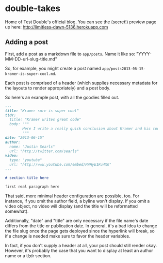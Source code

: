 # double-takes

Home of Test Double's official blog. You can see the (secret!) preview page up here: http://limitless-dawn-5136.herokuapp.com

## Adding a post

First, add a post as a markdown file to `app/posts`. Name it like so: "YYYY-MM-DD-url-slug-title.md"

So, for example, you might create a post named `app/posts2013-06-15-kramer-is-super-cool.md`.

Each post is comprised of a header (which supplies necessary metadata for the layouts to render appropriately) and a post body.

So here's an example post, with all the goodies filled out.

``` markdown
---
title: "Kramer sure is super cool"
tldr:
  title: "Kramer writes great code"
  body: """
        Here I write a really quick conclusion about Kramer and his code.
        """
date: "2013-06-15"
author:
  name: "Justin Searls"
  url: "http://twitter.com/searls"
video:
  type: "youtube"
  url: "http://www.youtube.com/embed/PWHyE1Ru4X0"
---

# section title here

first real paragraph here
```

That said, more minimal header configuration are possible, too. For instance, if you omit the author field, a byline won't display. If you omit a video object, no video will display (and the title will be reformatted somewhat).

Additionally, "date" and "title" are only necessary if the file name's date differs from the title or publication date. In general, it's a bad idea to change the file slug once the page gets deployed since the hyperlink will break, so if a change is needed make sure to favor the header variables.

In fact, if you don't supply a header at all, your post should still render okay. However, it's probably the case that you want to display at least an author name or a tl;dr section.
